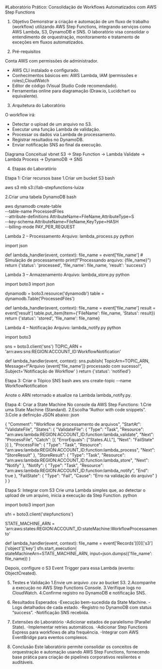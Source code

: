 #Laboratório Prático: Consolidação de Workflows Automatizados com AWS Step Functions

1. Objetivo
Demonstrar a criação e automação de um fluxo de trabalho (workflow) utilizando AWS Step Functions, integrando serviços como AWS Lambda, S3, DynamoDB e SNS.
O laboratório visa consolidar o entendimento de orquestração, monitoramento e tratamento de exceções em fluxos automatizados.

2. Pré-requisitos

Conta AWS com permissões de administrador.
 - AWS CLI instalado e configurado.
 - Conhecimentos básicos em: AWS Lambda, IAM (permissões e roles),CloudWatch
 - Editor de código (Visual Studio Code recomendado).
 - Ferramentas online para diagramação (Draw.io, Lucidchart ou equivalente).

3. Arquitetura do Laboratório

O workflow irá:
 - Detectar o upload de um arquivo no S3.
 - Executar uma função Lambda de validação.
 - Processar os dados via Lambda de processamento.
 - Registrar resultados no DynamoDB.
- Enviar notificação SNS ao final da execução.


Diagrama Conceitual
vbnet
S3 → Step Function → Lambda Validate → Lambda Process → DynamoDB → SNS

4. Etapas do Laboratório

Etapa 1: Criar recursos base
  1.Criar um bucket S3
bash

aws s3 mb s3://lab-stepfunctions-luiza


2.Criar uma tabela DynamoDB
bash

aws dynamodb create-table \
  --table-name ProcessedFiles \
  --attribute-definitions AttributeName=FileName,AttributeType=S \
  --key-schema AttributeName=FileName,KeyType=HASH \
  --billing-mode PAY_PER_REQUEST



Lambda 2 – Processamento
Arquivo: lambda_process.py
python

import json

def lambda_handler(event, context):
    file_name = event['file_name']
    # Simulação de processamento
    print(f"Processando arquivo: {file_name}")
    return {'status': 'processed', 'file_name': file_name, 'result': 'success'}


Lambda 3 – Armazenamento
Arquivo: lambda_store.py
python

import boto3
import json

dynamodb = boto3.resource('dynamodb')
table = dynamodb.Table('ProcessedFiles')

def lambda_handler(event, context):
    file_name = event['file_name']
    result = event['result']
    table.put_item(Item={'FileName': file_name, 'Status': result})
    return {'status': 'stored', 'file_name': file_name}

Lambda 4 – Notificação
Arquivo: lambda_notify.py
python

import boto3

sns = boto3.client('sns')
TOPIC_ARN = 'arn:aws:sns:REGION:ACCOUNT_ID:WorkflowNotification'

def lambda_handler(event, context):
    sns.publish(
        TopicArn=TOPIC_ARN,
        Message=f"Arquivo {event['file_name']} processado com sucesso!",
        Subject='Notificação de Workflow'
    )
    return {'status': 'notified'}

Etapa 3: Criar o Tópico SNS
bash
aws sns create-topic --name WorkflowNotification

Anote o ARN retornado e atualize na Lambda lambda_notify.py.

Etapa 4: Criar a State Machine
No console da AWS Step Functions:
 1.Crie uma State Machine (Standard).
 2.Escolha “Author with code snippets”.
 3.Cole a definição JSON abaixo:
json

{
  "Comment": "Workflow de processamento de arquivos",
  "StartAt": "ValidateFile",
  "States": {
    "ValidateFile": {
      "Type": "Task",
      "Resource": "arn:aws:lambda:REGION:ACCOUNT_ID:function:lambda_validate",
      "Next": "ProcessFile",
      "Catch": [{
        "ErrorEquals": ["States.ALL"],
        "Next": "FailState"
      }]
    },
    "ProcessFile": {
      "Type": "Task",
      "Resource": "arn:aws:lambda:REGION:ACCOUNT_ID:function:lambda_process",
      "Next": "StoreResult"
    },
    "StoreResult": {
      "Type": "Task",
      "Resource": "arn:aws:lambda:REGION:ACCOUNT_ID:function:lambda_store",
      "Next": "Notify"
    },
    "Notify": {
      "Type": "Task",
      "Resource": "arn:aws:lambda:REGION:ACCOUNT_ID:function:lambda_notify",
      "End": true
    },
    "FailState": {
      "Type": "Fail",
      "Cause": "Erro na validação do arquivo"
    }
  }
}

Etapa 5: Integrar com S3
Crie uma Lambda simples que, ao detectar o upload de um arquivo, inicia a execução da Step Function.
python

import boto3
import json

sfn = boto3.client('stepfunctions')

STATE_MACHINE_ARN = 'arn:aws:states:REGION:ACCOUNT_ID:stateMachine:WorkflowProcessamento'

def lambda_handler(event, context):
    file_name = event['Records'][0]['s3']['object']['key']
    sfn.start_execution(
        stateMachineArn=STATE_MACHINE_ARN,
        input=json.dumps({'file_name': file_name})
    )

Depois, configure o S3 Event Trigger para essa Lambda (evento: ObjectCreated).

5. Testes e Validação
  1.Envie um arquivo .csv ao bucket S3.
  2.Acompanhe a execução no AWS Step Functions Console.
  3.Verifique logs no CloudWatch.
  4.Confirme registro no DynamoDB e notificação SNS.

6. Resultados Esperados
  -Execução bem-sucedida da State Machine.
  -Logs detalhados de cada estado.
  -Registro no DynamoDB com status “success”.
  -Notificação SNS recebida.

7. Extensões do Laboratório
  -Adicionar estados de paralelismo (Parallel State).
  -Implementar retries automáticos.
  -Adicionar Step Functions Express para workflows de alta frequência.
  -Integrar com AWS EventBridge para eventos complexos.

8. Conclusão
 Este laboratório permite consolidar os conceitos de orquestração e automação usando AWS Step Functions, 
fornecendo base prática para criação de pipelines corporativos resilientes e auditáveis.
